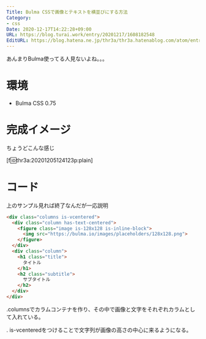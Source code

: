 ```yaml
---
Title: Bulma CSSで画像とテキストを横並びにする方法
Category:
- css
Date: 2020-12-17T14:22:28+09:00
URL: https://blog.turai.work/entry/20201217/1608182548
EditURL: https://blog.hatena.ne.jp/thr3a/thr3a.hatenablog.com/atom/entry/26006613666394260
---
```


あんまりBulma使ってる人見ないよね。。。

# 環境

- Bulma CSS 0.75

# 完成イメージ
ちょうどこんな感じ

[f:id:thr3a:20201205124123p:plain]

<script async src="//jsfiddle.net/4gnxpqbw/8/embed/html,result/"></script>

# コード

上のサンプル見れば終了なんだが一応説明

```html
<div class="columns is-vcentered">
  <div class="column has-text-centered">
    <figure class="image is-128x128 is-inline-block">
      <img src="https://bulma.io/images/placeholders/128x128.png">
    </figure>
  </div>
  <div class="column">
    <h1 class="title">
      タイトル
    </h1>
    <h2 class="subtitle">
      サブタイトル
    </h2>
  </div>
</div>
```

.columnsでカラムコンテナを作り、その中で画像と文字をそれぞれカラムとして入れている。

. is-vcenteredをつけることで文字列が画像の高さの中心に来るようになる。
